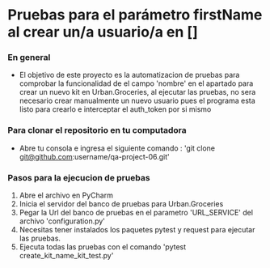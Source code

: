 ﻿# Pruebas para el parámetro firstName al crear un/a usuario/a en []

### En general
- El objetivo de este proyecto es la automatizacion de pruebas para comprobar la funcionalidad de el campo 'nombre' en el apartado para crear un nuevo kit en Urban.Groceries, al ejecutar las pruebas, no sera necesario crear manualmente un nuevo usuario pues el programa esta listo para crearlo e interceptar el auth_token por si mismo

### Para clonar el repositorio en tu computadora
- Abre tu consola e ingresa el siguiente comando : 'git clone git@github.com:username/qa-project-06.git'

### Pasos para la ejecucion de pruebas
1. Abre el archivo en PyCharm
2. Inicia el servidor del banco de pruebas para Urban.Groceries
3. Pegar la Url del banco de pruebas en el parametro 'URL_SERVICE' del archivo 'configuration.py'
4. Necesitas tener instalados los paquetes pytest y request para ejecutar las pruebas.
5. Ejecuta todas las pruebas con el comando 'pytest create_kit_name_kit_test.py'

